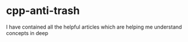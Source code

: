 # cpp-anti-trash
I have contained all the helpful articles which are helping me understand concepts in deep
